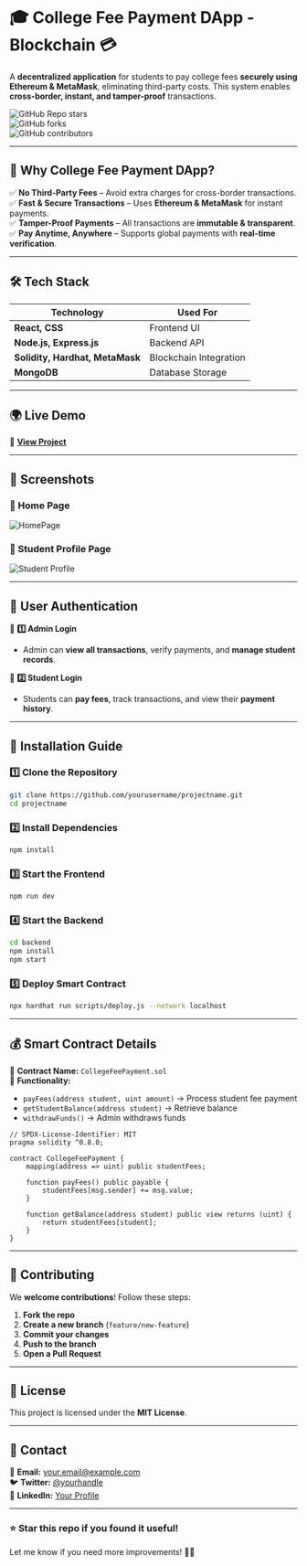 # 🎓 **College Fee Payment DApp - Blockchain** 💳  
A **decentralized application** for students to pay college fees **securely using Ethereum & MetaMask**, eliminating third-party costs. This system enables **cross-border, instant, and tamper-proof** transactions.  

![GitHub Repo stars](https://img.shields.io/github/stars/yourusername/projectname?style=social)  
![GitHub forks](https://img.shields.io/github/forks/yourusername/projectname?style=social)  
![GitHub contributors](https://img.shields.io/github/contributors/yourusername/projectname)  

---

## 📌 **Why College Fee Payment DApp?**  

✅ **No Third-Party Fees** – Avoid extra charges for cross-border transactions.  
✅ **Fast & Secure Transactions** – Uses **Ethereum & MetaMask** for instant payments.  
✅ **Tamper-Proof Payments** – All transactions are **immutable & transparent**.  
✅ **Pay Anytime, Anywhere** – Supports global payments with **real-time verification**.  

---

## 🛠 **Tech Stack**  
| **Technology** | **Used For** |
|--------------|------------|
| **React, CSS** | Frontend UI |
| **Node.js, Express.js** | Backend API |
| **Solidity, Hardhat, MetaMask** | Blockchain Integration |
| **MongoDB** | Database Storage |

---

## 🌍 **Live Demo**  
🚀 **[View Project](https://yourproject.com)**  

---

## 📸 **Screenshots**  

### **📌 Home Page**  
![HomePage](https://github.com/user-attachments/assets/fa6de2e9-8b06-4b43-9d85-08996b3a340b)  

### **📌 Student Profile Page**  
![Student Profile](https://github.com/user-attachments/assets/dd338532-98c4-4fde-9617-94781aeffc64)  

---

## 🔐 **User Authentication**  

📌 **1️⃣ Admin Login**  
- Admin can **view all transactions**, verify payments, and **manage student records**.  

📌 **2️⃣ Student Login**  
- Students can **pay fees**, track transactions, and view their **payment history**.  

---

## 🚀 **Installation Guide**  

### **1️⃣ Clone the Repository**  
```sh
git clone https://github.com/yourusername/projectname.git
cd projectname
```

### **2️⃣ Install Dependencies**  
```sh
npm install
```

### **3️⃣ Start the Frontend**  
```sh
npm run dev
```

### **4️⃣ Start the Backend**  
```sh
cd backend
npm install
npm start
```

### **5️⃣ Deploy Smart Contract**  
```sh
npx hardhat run scripts/deploy.js --network localhost
```

---

## 💰 **Smart Contract Details**  

📌 **Contract Name:** `CollegeFeePayment.sol`  
📌 **Functionality:**  
- `payFees(address student, uint amount)` → Process student fee payment  
- `getStudentBalance(address student)` → Retrieve balance  
- `withdrawFunds()` → Admin withdraws funds  

```solidity
// SPDX-License-Identifier: MIT
pragma solidity ^0.8.0;

contract CollegeFeePayment {
    mapping(address => uint) public studentFees;
    
    function payFees() public payable {
        studentFees[msg.sender] += msg.value;
    }

    function getBalance(address student) public view returns (uint) {
        return studentFees[student];
    }
}
```

---

## 🤝 **Contributing**  
We **welcome contributions**! Follow these steps:  
1. **Fork the repo**  
2. **Create a new branch** (`feature/new-feature`)  
3. **Commit your changes**  
4. **Push to the branch**  
5. **Open a Pull Request**  

---

## 📜 **License**  
This project is licensed under the **MIT License**.  

---

## 📩 **Contact**  
📧 **Email:** your.email@example.com  
🐦 **Twitter:** [@yourhandle](https://twitter.com/yourhandle)  
💼 **LinkedIn:** [Your Profile](https://linkedin.com/in/yourname)  

---

### **⭐ Star this repo if you found it useful!**  
Let me know if you need more improvements! 🚀🔥
